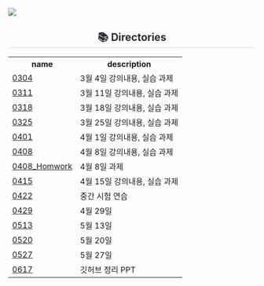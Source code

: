 <img src="https://capsule-render.vercel.app/api?type=waving&color=gradient&height=180&section=header&text=2025%20Web%20Programming&fontAlignY=45&fontSize=50" />

<div align="center">
    <h2 style="border-bottom: 1px solid #d8dee4; color: #282d33;"> 📚 Directories </h2>
    <table style="width='100%';">
      <tr>
        <th>name</th>
        <th>description</th>
      </tr>
      <tr>
        <td><a href='https://github.com/02-wooki/2025-webadvanced/tree/main/0304'>0304</a></td>
        <td>3월 4일 강의내용, 실습 과제</td>
      </tr>
      <tr>
        <td><a href='https://github.com/02-wooki/2025-webadvanced/tree/main/0311'>0311</a></td>
        <td>3월 11일 강의내용, 실습 과제</td>
      </tr>
      <tr>
        <td><a href='https://github.com/02-wooki/2025-webadvanced/tree/main/0318 '>0318</a></td>
        <td>3월 18일 강의내용, 실습 과제</td>
      </tr>
      <tr>
        <td><a href='https://github.com/02-wooki/2025-webadvanced/tree/main/0325'>0325</a></td>
        <td>3월 25일 강의내용, 실습 과제</td>
      </tr>
      <tr>
        <td><a href='https://github.com/02-wooki/2025-webadvanced/tree/main/0401'>0401</a></td>
        <td>4월 1일 강의내용, 실습 과제</td>
      </tr>
      <tr>
        <td><a href='https://github.com/02-wooki/2025-webadvanced/tree/main/0408'>0408</a></td>
        <td>4월 8일 강의내용, 실습 과제</td>
      </tr>
      <tr>
        <td><a href='https://github.com/02-wooki/2025-webadvanced/tree/main/0408_Homwork'>0408_Homwork</a></td>
        <td>4월 8일 과제</td>
      </tr>
      <tr>
        <td><a href='https://github.com/02-wooki/2025-webadvanced/tree/main/0415'>0415</a></td>
        <td>4월 15일 강의내용, 실습 과제</td>
      </tr>
      <tr>
        <td><a href='https://github.com/02-wooki/2025-webadvanced/tree/main/midExamPractice'>0422</a></td>
        <td>중간 시험 연습</td>
      </tr>
      <tr>
        <td><a href='https://github.com/02-wooki/2025-webadvanced/tree/main/0429'>0429</a></td>
        <td>4월 29일</td>
      </tr>
      <tr>
        <td><a href='https://github.com/02-wooki/2025-webadvanced/tree/main/0513'>0513</a></td>
        <td>5월 13일</td>
      </tr>
      <tr>
        <td><a href='https://github.com/02-wooki/2025-webadvanced/tree/main/0520'>0520</a></td>
        <td>5월 20일</td>
      </tr>
      <tr>
        <td><a href='https://github.com/02-wooki/2025-webadvanced/tree/main/0527'>0527</a></td>
        <td>5월 27일</td>
      </tr>
      <tr>
        <td><a href='https://github.com/02-wooki/2025-webadvanced/tree/main/0617'>0617</a></td>
        <td>깃허브 정리 PPT</td>
      </tr>
    </table>
</div>
